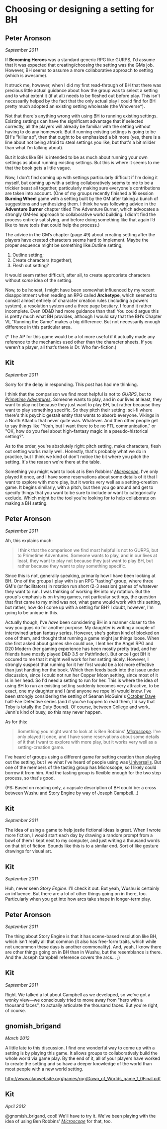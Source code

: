 # Choosing or designing a setting for BH

## Peter Aronson

*September 2011*

If **Becoming Heroes** was a standard generic RPG like GURPS, I'd assume that
it was expected that creating/choosing the setting was the GMs job.  However,
BH seems to assume a more collaborative approach to setting (which is awesome).

It struck me, however, when I did my first read-through of BH that there was
precious little actual  guidance about how the group was to select a setting
and to what extent it (if at all) needs to be fleshed out before play.  This
isn't necessarily helped by the fact that the only actual play I could find for
BH pretty much adopted an existing setting wholesale (the Whoverse\*).

Not that there's anything wrong with using BH to running existing settings.
Existing settings can have the significant advantage that if selected
correctly, all the players will already be familiar with the setting without
having to do any homework.  But if running existing settings is going to be
BH's "killer ap", then that ought to be emphasized a bit more (yes, there is a
line about not being afraid to steal settings you like, but that's a bit milder
than what I’m talking about). 

But it looks like BH is intended to be as much about running your own settings
as about running existing settings.  But this is where it seems to me that the
book gets a little vague.

Now, I don't find coming up with settings particularly difficult if I’m doing
it myself, but coming up with a setting collaboratively seems to me to be a
trickier beast all together, particularly making sure everyone's contributions
are taken into account.  (One of my groups recently finished a 16 session
**Burning Wheel** game with a setting built by the GM after taking a bunch of
suggestions and synthesizing them.  I think he was following advice in the
**Adventure Burner** chapter titled The Adventure Burner, which advocates a
strongly GM-led approach to collaborative world building.  I didn't find the
process entirely satisfying, and before doing something like that again I’d
like to have tools that could help the process.)

The advice in the GM’s chapter (page 49) about creating setting after the
players have created characters seems hard to implement.  Maybe the proper
sequence might be something like:Outline setting;

 1. Outline setting;
 2. Create characters (together);
 3. Flesh out setting?

It would seem rather difficult, after all, to create appropriate characters
without _some_ idea of the setting.

Now, to be honest, I might have been somewhat influenced by my recent
disappointment when reading an RPG called **Archetype**, which seemed to
consist almost entirely of character creation rules (including a powers
system), a resolution system and a three page bestiary.  I found it rather
incomplete.  Even OD&D had more guidance than that!  You could argue this is
pretty much what BH provides, although I would say that the BH’s Chapter VI,
"Running the Game" makes a big difference.  But not necessarily enough
difference in this particular area.

(\* The AP for this game would be a lot more useful if it actually made any
reference to the mechanics used other than the character sheets.  If you
weren’t a player, all that’s there is Dr. Who fan-fiction.)

## Kit

*September 2011*

Sorry for the delay in responding. This post has had me thinking.

I think that the comparison we find most helpful is not to _GURPS_, but to
[_Primetime Adventures_](http://www.dog-eared-designs.com/pta.html). Someone
wants to play, and in our lives at least, they want to play not because they
just want to play BH, but rather because they want to play something specific.
So they pitch their setting: sci-fi where there's this psychic gestalt entity
that wants to absorb everyone. Vikings in a North Atlantic that never quite
was. Whatever. And then other people get to say things like "Yeah, but I want
there to be no FTL communication," or "OK, how do you feel about high-fantasy
magic in a pseudo-historical setting?".

As to the order, you're absolutely right: pitch setting, make characters, flesh
out setting works really well. Honestly, that's probably what we do in
practice, but I think we kind of don't notice the bit where you pitch the
setting. It's the reason we're there at the table.

Something you might want to look at is Ben Robbins'
[_Microscope_](http://www.lamemage.com/). I've only played it once, and I have
some reservations about some details of it that I want to explore with more
play, but it works very well as a setting-creation game. It begins similarly,
with a pitch, but then you go around and get to specify things that you want to
be sure to include or want to categorically exclude. Which might be the tool
you're looking for to help collaborate on making a BH setting.

## Peter Aronson

*September 2011*

Ah, this explains much:

> I think that the comparison we find most helpful is not to GURPS, but to
> Primetime Adventures. Someone wants to play, and in our lives at least, they
> want to play not because they just want to play BH, but rather because they
> want to play something specific.

Since this is not, generally speaking, primarily how I have been looking at BH.
One of the groups I play with is an RPG "tasting" group, where three GM's (or
facilitators) in rotation run short (2-3 session) games of whatever  they want
to run.  I was thinking of working BH into my rotation.  But the group's
emphasis is on trying games, not particular settings, the question that first
came to my mind  was not, what game would work with this setting, but rather,
how do I come up with a setting for BH?  I doubt, however, I'm going to be
unique in this.

Actually though, I've _have_ been considering BH in a manner closer to the way
you guys do for another purpose.  My daughter is writing a couple of
intertwined urban fantasy series.  However, she's gotten kind of blocked on one
of them, and thought that running a game might jar things loose.  When she
first asked about games she could use, I lent her the Angel RPG and D20 Modern
(her gaming experience has been mostly pretty trad, and her friends have mostly
played D&D 3.5 or Pathfinder).  But once I got BH it occured to me that it
might well work for her setting nicely.  However, I strongly suspect that
running for it her first would be a lot more effective than just handing her
the book.  Which then feeds back into the issue under discussion, since I could
not run her Copper Moon setting, since most of it is in her head.  So I'd need
a setting to run for her.  This is where the idea of using BH to run an
existing setting suddenly becomes very attractive, to be exact, one my daughter
and I (and anyone we rope in) would know.  I've been strongly considering the
setting of Seanan McGuire's [October Daye](http://seananmcguire.com/toby.php)
half-Fae Detective series (and if you've happen to read them, I'd say that Toby
is totally the Duty Bound).  Of course, between College and work, Jenn's kind
of busy, so this may never happen.

As for this:

> Something you might want to look at is Ben Robbins'
> [_Microscope_](http://www.lamemage.com/). I've only played it once, and I
> have some reservations about some details of it that I want to explore with
> more play, but it works very well as a setting-creation game.

I've heard of groups using a different game for setting creation than playing
out the setting, but I've what I've heard of people using was
[Universalis](http://en.wikipedia.org/wiki/Universalis).  But one of the
members of the tasting group has Microscope, so I likely could borrow it from
him.  And the tasting group is flexible enough for the two step process, so
that's good.

(PS: Based on reading only, a capsule description of BH could be: a cross
between Wushu and Story Engine by way of Joseph Campbell...)

## Kit

*September 2011*

The idea of using a game to help jostle fictional ideas is great. When I wrote
more fiction, I would start each day by drawing a random prompt from a bowl of
them I kept next to my computer, and just writing a thousand words on that bit
of fiction. Sounds like this is to a similar end. Sort of like gesture drawings
for visual art.

## Kit

*September 2011*

Huh, never seen _Story Engine_. I'll check it out. But yeah, Wushu is certainly
an influence. But there are a lot of other things going on in there, too.
Particularly when you get into how arcs take shape in longer-term play.

## Peter Aronson

*September 2011*

The thing about Story Engine is that it has scene-based resolution like BH,
which isn't really all that common (it also has free-form traits, which while
not uncommon these days is another commonality).  And, yeah, I know there are
other things going on in BH than in Wushu, but the resemblance is there.  And
the Joseph Campbell reference covers the arcs... ;)

## Kit

*September 2011*

Right. We talked a lot about Campbell as we developed, so we've got a wonky
view—we consciously tried to move away from "hero with a thousand faces", to
actually articulate the thousand faces. But you're right, of course.

## gnomish_brigand

*March 2012*

A little late to this discussion. I find one wonderful way to come up with a
setting is by playing this game. It allows groups to collaboratively build the
whole world via game play. By the end of it, all of your players have worked to
create the setting and so have a deeper knowledge of the world than most people
with a new world setting.

<http://www.clanwebsite.org/games/rpg/Dawn_of_Worlds_game_1_0Final.pdf>

## Kit

*April 2012*

@gnomish_brigand, cool! We'll have to try it. We've been playing with the idea
of using Ben Robbins' [_Microscope_](http://www.lamemage.com/) for that, too.
